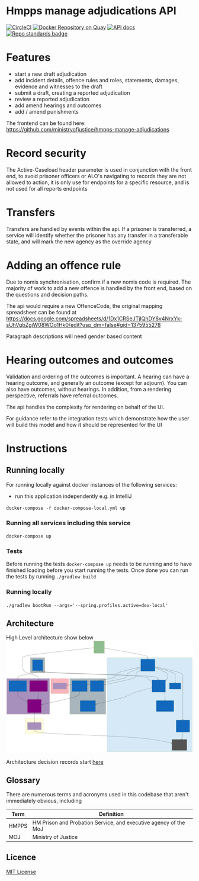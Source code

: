 
# Hmpps manage adjudications API

[![CircleCI](https://circleci.com/gh/ministryofjustice/hmpps-manage-adjudications-api/tree/main.svg?style=svg)](https://circleci.com/gh/ministryofjustice/hmpps-manage-adjudications-api)
[![Docker Repository on Quay](https://quay.io/repository/hmpps/hmpps-manage-adjudications-api/status "Docker Repository on Quay")](https://quay.io/repository/hmpps/hmpps-manage-adjudications-api)
[![API docs](https://img.shields.io/badge/API_docs_-view-85EA2D.svg?logo=swagger)](https://manage-adjudications-api-dev.hmpps.service.justice.gov.uk/swagger-ui.html)
[![Repo standards badge](https://img.shields.io/badge/dynamic/json?color=blue&style=flat&logo=github&label=MoJ%20Compliant&query=%24.data%5B%3F%28%40.name%20%3D%3D%20%22hmpps-manage-adjudications-api%22%29%5D.status&url=https%3A%2F%2Foperations-engineering-reports.cloud-platform.service.justice.gov.uk%2Fgithub_repositories)](https://operations-engineering-reports.cloud-platform.service.justice.gov.uk/github_repositories#hmpps-manage-adjudications-api "Link to report")

# Features
* start a new draft adjudication
* add incident details, offence rules and roles, statements, damages, evidence and witnesses to the draft
* submit a draft, creating a reported adjudication
* review a reported adjudication
* add amend hearings and outcomes
* add / amend punishments

The frontend can be found here: <https://github.com/ministryofjustice/hmpps-manage-adjudications>

# Record security

The Active-Caseload header parameter is used in conjunction with the front end, to avoid prisoner officers or 
ALO's navigating to records they are not allowed to action, it is only use for endpoints for a specific resource, 
and is not used for all reports endpoints

# Transfers

Transfers are handled by events within the api.  If a prisoner is transferred, a service will identify whether 
the prisoner has any transfer in a transferable state, and will mark the new agency as the override agency

# Adding an offence rule

Due to nomis synchronisation, confirm if a new nomis code is required.  The majority of work to add a new offence
is handled by the front end, based on the questions and decision paths.  

The api would require a new OffenceCode, the original mapping spreadsheet can be found at
<https://docs.google.com/spreadsheets/d/1Dx1CRSeJTjIQhDY8v4NrxYk-sUhVgbZgiW08WOo1Hk0/edit?usp_dm=false#gid=1375955278>

Paragraph descriptions will need gender based content

# Hearing outcomes and outcomes

Validation and ordering of the outcomes is important.  A hearing can have a hearing outcome, 
and generally an outcome (except for adjourn).  You can also have outcomes, without hearings. 
In addition, from a rendering perspective, referrals have referral outcomes.

The api handles the complexity for rendering on behalf of the UI.

For guidance refer to the integration tests which demonstrate how the user will build 
this model and how it should be represented for the UI

# Instructions

## Running locally

For running locally against docker instances of the following services:

- run this application independently e.g. in IntelliJ

`docker-compose -f docker-compose-local.yml up`

### Running all services including this service

`docker-compose up`

### Tests
Before running the tests `docker-compose up` needs to be running and to have finished loading
before you start running the tests. Once done you can run the tests by running `./gradlew build`

### Running locally
`./gradlew bootRun --args='--spring.profiles.active=dev-local'`

## Architecture
High Level architecture show below ![Architecture](doc/architecture/decisions/arch-overview-adjudications.svg)

Architecture decision records start [here](doc/architecture/decisions/0001-use-adr.md)

## Glossary

There are numerous terms and acronyms used in this codebase that aren't immediately obvious, including

| Term     | Definition                                                                                          |
|----------|-----------------------------------------------------------------------------------------------------|
| HMPPS    | HM Prison and Probation Service, and executive agency of the MoJ                                    |
| MOJ      | Ministry of Justice                                                                                 |

## Licence
[MIT License](LICENSE)
